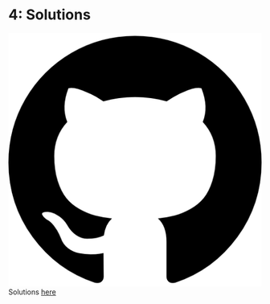 # 4: Solutions

![](../../.gitbook/assets/25231.png) Solutions [here](https://nbviewer.jupyter.org/github/ternikov/hse/blob/gh-pages/Seminar04_sol.ipynb)

